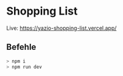 # Shopping List

Live: https://yazio-shopping-list.vercel.app/

## Befehle

```bash
> npm i
> npm run dev

```
